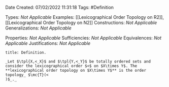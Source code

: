 <div class="topSpace"></div>

Date Created: 07/02/2022 11:31:18
Tags: #Definition

Types: _Not Applicable_
Examples: [[Lexicographical Order Topology on R2]], [[Lexicographical Order Topology on N2]]
Constructions: _Not Applicable_
Generalizations: _Not Applicable_

Properties: _Not Applicable_
Sufficiencies: _Not Applicable_
Equivalences: _Not Applicable_
Justifications: _Not Applicable_

``` ad-Definition
title: Definition.

_Let $\tpl{X,<_X}$ and $\tpl{Y,<_Y}$ be totally ordered sets and consider the lexicographical order $<$ on $X\times Y$. The **lexicographical order topology on $X\times Y$** is the order topology_ $\mc{T}(<
)$_._

```
